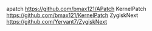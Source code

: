 apatch 
https://github.com/bmax121/APatch
KernelPatch
https://github.com/bmax121/KernelPatch
ZygiskNext https://github.com/Yervant7/ZygiskNext

